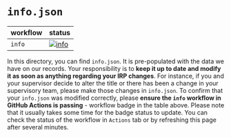 # `info.json`

| workflow | status |
| - | - |
| `info` | [![info](https://github.com/ese-msc-2022/irp-cw522/actions/workflows/info.yml/badge.svg)](https://github.com/ese-msc-2022/irp-cw522/actions/workflows/info.yml) |

In this directory, you can find `info.json`. It is pre-populated with the data we have on our records. Your responsibility is to **keep it up to date and modify it as soon as anything regarding your IRP changes**. For instance, if you and your supervisor decide to alter the title or there has been a change in your supervisory team, please make those changes in `info.json`. To confirm that your `info.json` was modified correctly, please **ensure the `info` workflow in GitHub Actions is passing** - workflow badge in the table above. Please note that it usually takes some time for the badge status to update. You can check the status of the workflow in `Actions` tab or by refreshing this page after several minutes.
